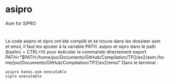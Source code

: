 # asipro
Asm for SIPRO


# 
Le code asipro et sipro ont été compilé et se trouve dans les dossieer asm et emul, il faut les ajouter à la variable PATH.
asipro et sipro dans le path (bashrc = CTRL+H) pour éxécuter la commande directement
export PATH="$PATH:/home/joo/Documents/GitHub/Compilation/TP2/ex2/asm:/home/joo/Documents/GitHub/Compilation/TP2/ex2/emul"
Dans le terminal :
```
asipro hanoi.asm executable
sipro executable
```
